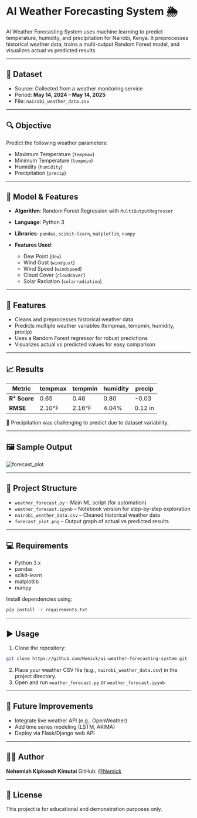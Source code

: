 #  AI Weather Forecasting System 🌦️

AI Weather Forecasting System uses machine learning to predict temperature, humidity, and precipitation for Nairobi, Kenya. It preprocesses historical weather data, trains a multi-output Random Forest model, and visualizes actual vs predicted results.

---

## 📁 Dataset

* Source: Collected from a weather monitoring service
* Period: **May 14, 2024 – May 14, 2025**
* File: `nairobi_weather_data.csv`

---

## 🔍 Objective

Predict the following weather parameters:

* Maximum Temperature (`tempmax`)
* Minimum Temperature (`tempmin`)
* Humidity (`humidity`)
* Precipitation (`precip`)

---

## 🧠 Model & Features

* **Algorithm**: Random Forest Regression with `MultiOutputRegressor`
* **Language**: Python 3
* **Libraries**: `pandas`, `scikit-learn`, `matplotlib`, `numpy`
* **Features Used**:

  * Dew Point (`dew`)
  * Wind Gust (`windgust`)
  * Wind Speed (`windspeed`)
  * Cloud Cover (`cloudcover`)
  * Solar Radiation (`solarradiation`)

---

## 🚀 Features

* Cleans and preprocesses historical weather data
* Predicts multiple weather variables (tempmax, tempmin, humidity, precip)
* Uses a Random Forest regressor for robust predictions
* Visualizes actual vs predicted values for easy comparison

---

## 📈 Results

| Metric       | tempmax | tempmin | humidity | precip  |
| ------------ | ------- | ------- | -------- | ------- |
| **R² Score** | 0.65    | 0.46    | 0.80     | -0.03   |
| **RMSE**     | 2.10°F  | 2.16°F  | 4.04%    | 0.12 in |

📌 Precipitation was challenging to predict due to dataset variability.

---

## 🖼️ Sample Output

![forecast\_plot](forecast_plot.png)

---

## 📂 Project Structure

* `weather_forecast.py` – Main ML script (for automation)
* `weather_forecast.ipynb` – Notebook version for step-by-step exploration
* `nairobi_weather_data.csv` – Cleaned historical weather data
* `forecast_plot.png` – Output graph of actual vs predicted results

---

## 💻 Requirements

* Python 3.x
* pandas
* scikit-learn
* matplotlib
* numpy

Install dependencies using:

```bash
pip install -r requirements.txt
```

---

## ▶️ Usage

1. Clone the repository:

```bash
git clone https://github.com/Nemick/ai-weather-forecasting-system.git
```

2. Place your weather CSV file (e.g., `nairobi_weather_data.csv`) in the project directory.
3. Open and run `weather_forecast.py` or `weather_forecast.ipynb`

---

## 📌 Future Improvements

* Integrate live weather API (e.g., OpenWeather)
* Add time series modeling (LSTM, ARIMA)
* Deploy via Flask/Django web API

---

## 👨‍💻 Author

**Nehemiah Kipkoech Kimutai**
GitHub: [@Nemick](https://github.com/Nemick)

---

## 📜 License

This project is for educational and demonstration purposes only.
